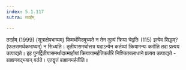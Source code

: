```yaml
---
index: 5.1.117
sutra: तदर्हम्

---
```

तदर्हम् (1999) (सूत्राक्षेपभाष्यम्) किमर्थमिदमुच्यते न तेन तुल्यं क्रिया चेद्वतिः (115) इत्येव सिद्धम्? (फलसमर्थकभाष्यम्) न सिध्यति। तृतीयासमर्थात्तत्र यदाऽन्येन कर्तव्यां क्रियामन्यः करोति तदा प्रत्यय उत्पाद्यते। इह पुनर्द्वितीयासमर्थादात्मार्हायां क्रियायामर्हतिकर्तरि निश्चितबलाधाने प्रत्यय उत्पाद्यते - ब्राह्मणवद्भवान् वर्तते। एतद्वृत्तं ब्राह्मणमर्हतीति॥